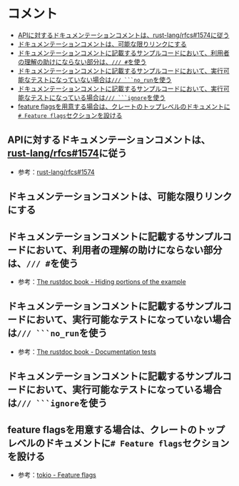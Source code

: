 # コメント

- [APIに対するドキュメンテーションコメントは、rust-lang/rfcs#1574に従う](#apiに対するドキュメンテーションコメントはrust-langrfcs1574に従う)
- [ドキュメンテーションコメントは、可能な限りリンクにする](#ドキュメンテーションコメントは可能な限りリンクにする)
- [ドキュメンテーションコメントに記載するサンプルコードにおいて、利用者の理解の助けにならない部分は、`/// #`を使う](#ドキュメンテーションコメントに記載するサンプルコードにおいて利用者の理解の助けにならない部分は-を使う)
- [ドキュメンテーションコメントに記載するサンプルコードにおいて、実行可能なテストになっていない場合は`/// ```no_run`を使う](#ドキュメンテーションコメントに記載するサンプルコードにおいて実行可能なテストになっていない場合は-no_runを使う)
- [ドキュメンテーションコメントに記載するサンプルコードにおいて、実行可能なテストになっている場合は`/// ```ignore`を使う](#ドキュメンテーションコメントに記載するサンプルコードにおいて実行可能なテストになっている場合は-ignoreを使う)
- [feature flagsを用意する場合は、クレートのトップレベルのドキュメントに`# Feature flags`セクションを設ける](#feature-flagsを用意する場合はクレートのトップレベルのドキュメントに-feature-flagsセクションを設ける)

## APIに対するドキュメンテーションコメントは、[rust-lang/rfcs#1574](https://github.com/rust-lang/rfcs/blob/master/text/1574-more-api-documentation-conventions.md)に従う

- 参考：[rust-lang/rfcs#1574](https://github.com/rust-lang/rfcs/blob/master/text/1574-more-api-documentation-conventions.md)

## ドキュメンテーションコメントは、可能な限りリンクにする

## ドキュメンテーションコメントに記載するサンプルコードにおいて、利用者の理解の助けにならない部分は、`/// #`を使う

- 参考：[The rustdoc book - Hiding portions of the example](https://doc.rust-lang.org/rustdoc/write-documentation/documentation-tests.html#hiding-portions-of-the-example)

## ドキュメンテーションコメントに記載するサンプルコードにおいて、実行可能なテストになっていない場合は`/// ```no_run`を使う

- 参考：[The rustdoc book - Documentation tests](https://doc.rust-lang.org/rustdoc/write-documentation/documentation-tests.html#attributes)
## ドキュメンテーションコメントに記載するサンプルコードにおいて、実行可能なテストになっている場合は`/// ```ignore`を使う

## feature flagsを用意する場合は、クレートのトップレベルのドキュメントに`# Feature flags`セクションを設ける

- 参考：[tokio - Feature flags](https://github.com/tokio-rs/tokio/blob/925c614c89d0a26777a334612e2ed6ad0e7935c3/tokio/src/lib.rs#L305-L342)
